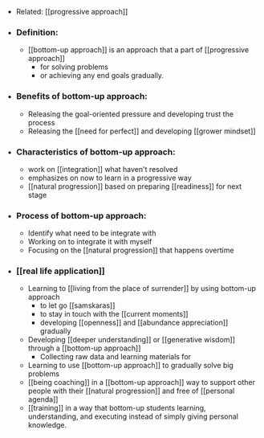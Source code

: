 - Related: [[progressive approach]]
- ### Definition:
    - [[bottom-up approach]] is an approach that a part of [[progressive approach]]
        - for solving problems
        - or achieving any end goals gradually. 
- ### Benefits of bottom-up approach:
    - Releasing the goal-oriented pressure and developing trust the process
    - Releasing the [[need for perfect]] and developing [[grower mindset]]
- ### Characteristics of bottom-up approach:
    - work on [[integration]] what haven't resolved
    - emphasizes on now to learn in a progressive way
    - [[natural progression]] based on preparing [[readiness]] for next stage
- ### Process of bottom-up approach:
    - Identify what need to be integrate with
    - Working on to integrate it with myself
    - Focusing on the [[natural progression]] that happens overtime
- ### [[real life application]]
    - Learning to [[living from the place of surrender]] by using bottom-up approach
        - to let go [[samskaras]]
        - to stay in touch with the [[current moments]]
        - developing [[openness]] and [[abundance appreciation]] gradually
    - Developing [[deeper understanding]] or [[generative wisdom]] through a [[bottom-up approach]]
        - Collecting raw data and learning materials for
    - Learning to use [[bottom-up approach]] to gradually solve big problems
    - [[being coaching]] in a [[bottom-up approach]] way to support other people with their [[natural progression]] and free of [[personal agenda]]
    - [[training]] in a way that bottom-up students learning, understanding, and executing instead of simply giving personal knowledge.
